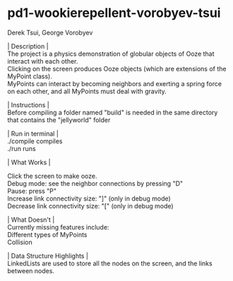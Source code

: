 pd1-wookierepellent-vorobyev-tsui
=================================
Derek Tsui, George Vorobyev  

| Description |  
The project is a physics demonstration of globular objects of Ooze that interact with each other.    
Clicking on the screen produces Ooze objects (which are extensions of the MyPoint class).  
MyPoints can interact by becoming neighbors and exerting a spring force on each other, and all MyPoints must deal with gravity.  

| Instructions |  
Before compiling a folder named "build" is needed in the same directory that contains the "jellyworld" folder  

| Run in terminal |  
./compile	compiles  
./run		runs  


| What Works |  

Click the screen to make ooze.  
Debug mode: see the neighbor connections by pressing "D"  
Pause: press "P"  
Increase link connectivity size: "]" (only in debug mode)  
Decrease link connectivity size: "[" (only in debug mode)  

| What Doesn't |  
Currently missing features include:  
Different types of MyPoints  
Collision  

| Data Structure Highlights |  
LinkedLists are used to store all the nodes on the screen, and the links between nodes.  